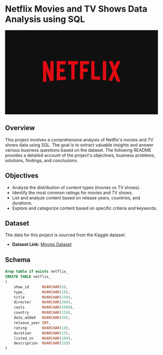 # Netflix Movies and TV Shows Data Analysis using SQL

![Netflix Logo](https://github.com/vanshikagupta211/netflix_sql_project/blob/main/netflix_image.jpg)

## Overview
This project involves a comprehensive analysis of Netflix's movies and TV shows data using SQL. The goal is to extract valuable insights and answer various business questions based on the dataset. The following README provides a detailed account of the project's objectives, business problems, solutions, findings, and conclusions.

## Objectives

- Analyze the distribution of content types (movies vs TV shows).
- Identify the most common ratings for movies and TV shows.
- List and analyze content based on release years, countries, and durations.
- Explore and categorize content based on specific criteria and keywords.

## Dataset

The data for this project is sourced from the Kaggle dataset:

- **Dataset Link:** [Movies Dataset](https://www.kaggle.com/datasets/shivamb/netflix-shows?resource=download)


## Schema

```sql
drop table if exists netflix_
CREATE TABLE netflix_
(
    show_id      NVARCHAR(6),
    type_        NVARCHAR(10),
    title        NVARCHAR(150),
    director     NVARCHAR(208),
    casts        NVARCHAR(1000),
    country      NVARCHAR(150),
    date_added   NVARCHAR(50),
    release_year INT,
    rating       NVARCHAR(10),
    duration     NVARCHAR(15),
    listed_in    NVARCHAR(100),
    description  NVARCHAR(250)
)
```

